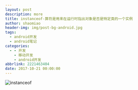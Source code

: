 ```yaml
---
layout: post
description: more
title: instanceof-算符是用来在运行时指出对象是否是特定类的一个实例
author: shaomiao
header-img: img/post-bg-android.jpg
tags:
  - android开发
  - android笔记
categories:
  - - 开发
    - 移动开发
    - android开发
abbrlink: 2221463404
date: 2017-10-21 00:00:00
---
```

![instanceof](http://upload-images.jianshu.io/upload_images/2590671-6d6d454e9fd647d2.png?imageMogr2/auto-orient/strip%7CimageView2/2/w/1240)
